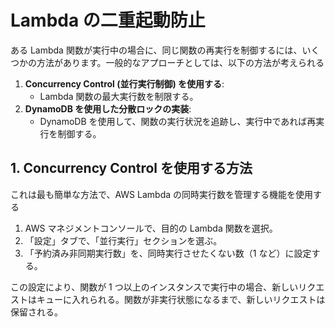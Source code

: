 # Lambda の二重起動防止

ある Lambda 関数が実行中の場合に、同じ関数の再実行を制御するには、いくつかの方法があります。一般的なアプローチとしては、以下の方法が考えられる

1. **Concurrency Control (並行実行制御) を使用する**:
   - Lambda 関数の最大実行数を制限する。
2. **DynamoDB を使用した分散ロックの実装**:
   - DynamoDB を使用して、関数の実行状況を追跡し、実行中であれば再実行を制御する。

## 1. Concurrency Control を使用する方法

これは最も簡単な方法で、AWS Lambda の同時実行数を管理する機能を使用する

1. AWS マネジメントコンソールで、目的の Lambda 関数を選択。
2. 「設定」タブで、「並行実行」セクションを選ぶ。
3. 「予約済み非同期実行数」を、同時実行させたくない数（1 など）に設定する。

この設定により、関数が 1 つ以上のインスタンスで実行中の場合、新しいリクエストはキューに入れられる。関数が非実行状態になるまで、新しいリクエストは保留される。

